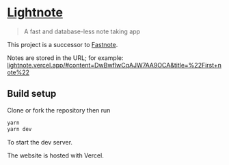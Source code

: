 # [Lightnote](https://lightnote.vercel.app/)

> A fast and database-less note taking app

This project is a successor to [Fastnote](https://github.com/ninest/fastnotes).

Notes are stored in the URL; for example: [lightnote.vercel.app/#content=DwBwfIwCqAJW7AA9OCA&title=%22First+note%22](https://lightnote.vercel.app/#content=DwBwfAEgpgNjD2BCABAFQBYEsDOyfIENlsBXEKAJ2MwFsQYpkA7eAFygDpkAZeeAa0KtkrdIwCqAJW7AA9OCA&title=%22First+note%22)

## Build setup

Clone or fork the repository then run

```bash
yarn
yarn dev
```

To start the dev server.

The website is hosted with Vercel.